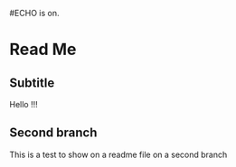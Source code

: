 #ECHO is on.
# Read Me

## Subtitle

Hello !!!

## Second branch
This is a test to show on a readme file on a second branch
